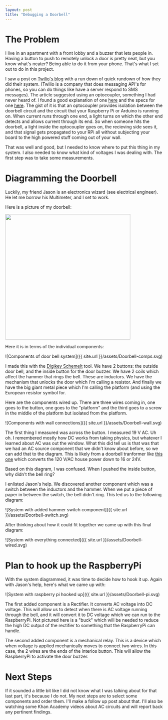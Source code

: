 ```yaml
---
layout: post
title: "Debugging a Doorbell"
---
```

# The Problem

I live in an apartment with a front lobby and a buzzer that lets people in.  Having a button to push to remotely unlock a door is pretty neat, but you know what's neater? Being able to do it from your phone.  That's what I set out to do in this project.

I saw a post on [Twilio's blog][1] with a run down of quick rundown of how they did their system. (Twilio is a company that does messaging API's for phones, so you can do things like have a server respond to SMS messages).  The article suggested using an optocoupler, something I had never heard of.  I found a good explanation of one [here][2] and the specs for one [here][3].  The gist of it is that an optocoupler provides isolation between the doorbell circuit and the circuit that your Raspberry Pi or Arduino is running on.  When current runs through one end, a light turns on which the other end detects and allows current through its end.  So when someone hits the doorbell, a light inside the optocoupler goes on, the recieving side sees it, and that signal gets propagated to your RPi all without subjecting your board to the high powered stuff coming out of your wall.

That was well and good, but I needed to know where to put this thing in my system. I also needed to know what kind of voltages I was dealing with.   The first step was to take some measurements.


# Diagramming the Doorbell

 Luckily, my friend Jason is an electronics wizard (see electrical engineer).  He let me borrow his Multimeter, and I set to work.

Here is a picture of my doorbell:

<img src="{{ site.url }}/assets/doorbell-image.jpg"
width="400px">

Here it is in terms of the individual components:


![Components of door bell system]({{ site.url }}/assets/Doorbell-comps.svg)

I made this with the [Digikey SchemeIt][4] tool. We have 2 buttons: the outside door bell, and the inside button for the door buzzer.  We have 2 coils which affect the hammer that rings the bell. These are inductors.  We have the mechanism that unlocks the door which I'm calling a resistor.  And finally we have the big giant metal piece which I'm calling the platform (and using the European resistor symbol for.


Here are the components wired up.  There are three wires coming in, one goes to the button, one goes to the "platform" and the third goes to a screw in the middle of the platform but isolated from the platform.

![Components with wall connections]({{ site.url }}/assets/Doorbell-wall.svg)


The first thing I measured was across the button.  I measured 19 V AC.  Uh oh.  I remembered mostly how DC works from taking physics, but whatever I learned about AC was out the window.  What this did tell us is that was that we had an AC source component that we didn't know about before, so we can add that to the diagram.  This is likely from a doorbell tranformer like [this one][5] which converts the 120 V/AC house power down to 16 or 24V.

Based on this diagram, I was confused.  When I pushed the inside button, why didn't the bell ring?

I enlisted Jason's help.  We discovered another component which was a switch between the inductors and the hammer.  When we put a piece of paper in between the switch, the bell didn't ring.  This led us to the following diagram:

![System with added hammer switch component]({{ site.url }}/assets/Doorbell-switch.svg)

After thinking about how it could fit together we came up with this final diagram:


![System with everything connected]({{ site.url }}/assets/Doorbell-wired.svg)


# Plan to hook up the RaspberryPi

With the system diagrammed, it was time to decide how to hook it up.  Again with Jason's help, here's what we came up with:

![System with raspberry pi hooked up]({{ site.url }}/assets/Doorbell-pi.svg)


The first added component is a Rectifier.  It converts AC voltage into DC voltage.  This will allow us to detect when there is AC voltage running through the bell, and it will convert it to DC voltage which we can run to the RaspberryPi.  Not pictured here is a "buck" which will be needed to reduce the high DC output of the rectifier to something that the RaspberryPi can handle.

The second added component is a mechanical relay.  This is a device which when voltage is applied mechanically moves to connect two wires. In this case, the 2 wires are the ends of the interios button. This will allow the RaspberryPi to activate the door buzzer.

# Next Steps

If it sounded a little bit like I did not know what I was talking about for that last part, it's because I do not.  My next steps are to select some components and order them.  I'll make a follow up post about that.  I'll also be watching some Khan Academy videos about AC circuits and will report back any pertinent findings.

[1]:https://www.twilio.com/blog/2014/05/making-your-apartment-buzzer-party-friendly-with-raspberry-pi-and-twilio.html
[2]:http://www.futureelectronics.com/en/optoelectronics/optocouplers.aspx
[3]:http://www.vishay.com/docs/83725/4n25.pdf
[4]:http://www.vishay.com/docs/83725/4n25.pdf
[5]:https://www.zoro.com/functional-devices-inc-rib-class-2-transformer-24vac-20-va-1-ph-tr20va001/i/G1721727/?gclid=CjwKEAiApLDBBRC8oICb9NvKsg0SJAD9yOHsax72Ct1ZyXLgH82VHI5NXAjkrFtS6HqXD7PodypDrxoCHvTw_wcB&gclsrc=aw.ds
